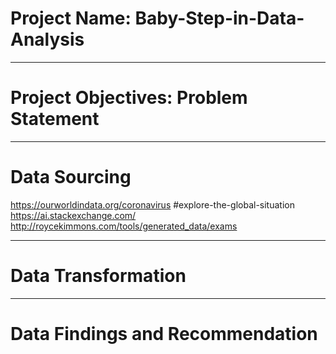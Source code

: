 # Project Name: Baby-Step-in-Data-Analysis 

-------
# Project Objectives: Problem Statement



--------
# Data Sourcing
https://ourworldindata.org/coronavirus #explore-the-global-situation
https://ai.stackexchange.com/
http://roycekimmons.com/tools/generated_data/exams


-----------
# Data Transformation



----------
# Data Findings and Recommendation

